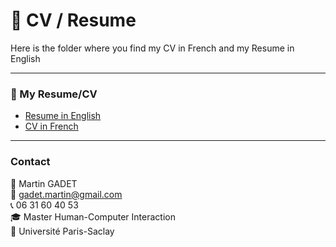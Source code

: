 # 📂 CV / Resume

Here is the folder where you find my CV in French and my Resume in English

---

### 📄 My Resume/CV
- [Resume in English](Resume_Martin_GADET.pdf)  
- [CV in French](CV_Martin_GADET.pdf)

---

### Contact

👤 Martin GADET  
📧 gadet.martin@gmail.com  
📞 06 31 60 40 53  
🎓 Master Human-Computer Interaction  
🏫 Université Paris-Saclay
